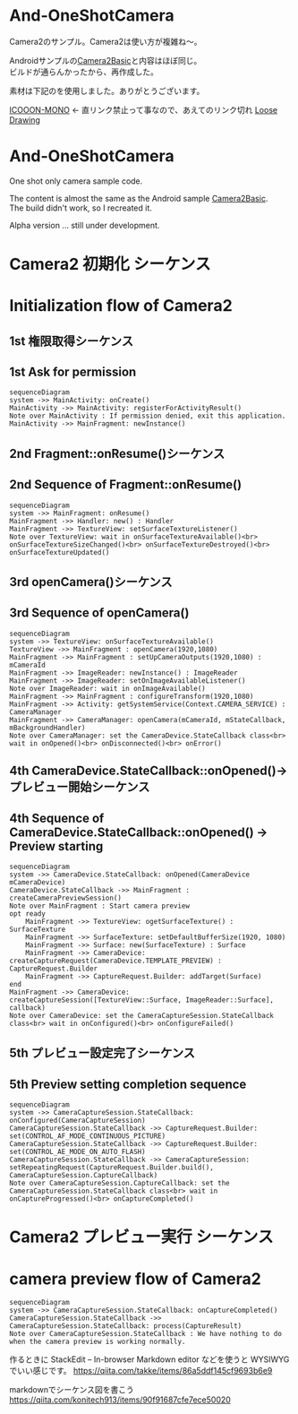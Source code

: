 # And-OneShotCamera
Camera2のサンプル。Camera2は使い方が複雑ね～。<br/>

Androidサンプルの[Camera2Basic](https://github.com/googlearchive/android-Camera2Basic.git)と内容はほぼ同じ。<br/>
ビルドが通らんかったから、再作成した。

素材は下記のを使用しました。ありがとうございます。

[ICOOON-MONO](ttps://icooon-mono.com/) ← 直リンク禁止って事なので、あえてのリンク切れ
[Loose Drawing](https://loosedrawing.com/)

# And-OneShotCamera
One shot only camera sample code.<br/>


The content is almost the same as the Android sample [Camera2Basic](https://github.com/googlearchive/android-Camera2Basic.git). <br/>
The build didn't work, so I recreated it.


Alpha version ... still under development.


# Camera2 初期化 シーケンス
# Initialization flow of Camera2

## 1st 権限取得シーケンス
## 1st Ask for permission
```mermaid
sequenceDiagram
system ->> MainActivity: onCreate()
MainActivity ->> MainActivity: registerForActivityResult()
Note over MainActivity : If permission denied, exit this application.
MainActivity ->> MainFragment: newInstance()
```

## 2nd Fragment::onResume()シーケンス
## 2nd Sequence of Fragment::onResume()
```mermaid
sequenceDiagram
system ->> MainFragment: onResume()
MainFragment ->> Handler: new() : Handler
MainFragment ->> TextureView: setSurfaceTextureListener()
Note over TextureView: wait in onSurfaceTextureAvailable()<br> onSurfaceTextureSizeChanged()<br> onSurfaceTextureDestroyed()<br> onSurfaceTextureUpdated()
```

## 3rd openCamera()シーケンス
## 3rd Sequence of openCamera()
```mermaid
sequenceDiagram
system ->> TextureView: onSurfaceTextureAvailable()
TextureView ->> MainFragment : openCamera(1920,1080)
MainFragment ->> MainFragment : setUpCameraOutputs(1920,1080) : mCameraId
MainFragment ->> ImageReader: newInstance() : ImageReader
MainFragment ->> ImageReader: setOnImageAvailableListener()
Note over ImageReader: wait in onImageAvailable()
MainFragment ->> MainFragment : configureTransform(1920,1080)
MainFragment ->> Activity: getSystemService(Context.CAMERA_SERVICE) : CameraManager
MainFragment ->> CameraManager: openCamera(mCameraId, mStateCallback, mBackgroundHandler)
Note over CameraManager: set the CameraDevice.StateCallback class<br> wait in onOpened()<br> onDisconnected()<br> onError()
```
## 4th CameraDevice.StateCallback::onOpened()->プレビュー開始シーケンス
## 4th Sequence of CameraDevice.StateCallback::onOpened() -> Preview starting
```mermaid
sequenceDiagram
system ->> CameraDevice.StateCallback: onOpened(CameraDevice mCameraDevice)
CameraDevice.StateCallback ->> MainFragment : createCameraPreviewSession()
Note over MainFragment : Start camera preview
opt ready
	MainFragment ->> TextureView: ogetSurfaceTexture() : SurfaceTexture
	MainFragment ->> SurfaceTexture: setDefaultBufferSize(1920, 1080)
	MainFragment ->> Surface: new(SurfaceTexture) : Surface
	MainFragment ->> CameraDevice: createCaptureRequest(CameraDevice.TEMPLATE_PREVIEW) : CaptureRequest.Builder
	MainFragment ->> CaptureRequest.Builder: addTarget(Surface)
end
MainFragment ->> CameraDevice: createCaptureSession([TextureView::Surface, ImageReader::Surface], callback)
Note over CameraDevice: set the CameraCaptureSession.StateCallback class<br> wait in onConfigured()<br> onConfigureFailed()
```

## 5th プレビュー設定完了シーケンス
## 5th Preview setting completion sequence

```mermaid
sequenceDiagram
system ->> CameraCaptureSession.StateCallback: onConfigured(CameraCaptureSession)
CameraCaptureSession.StateCallback ->> CaptureRequest.Builder: set(CONTROL_AF_MODE_CONTINUOUS_PICTURE)
CameraCaptureSession.StateCallback ->> CaptureRequest.Builder: set(CONTROL_AE_MODE_ON_AUTO_FLASH)
CameraCaptureSession.StateCallback ->> CameraCaptureSession: setRepeatingRequest(CaptureRequest.Builder.build(), CameraCaptureSession.CaptureCallback)
Note over CameraCaptureSession.CaptureCallback: set the CameraCaptureSession.StateCallback class<br> wait in onCaptureProgressed()<br> onCaptureCompleted()
```

# Camera2 プレビュー実行 シーケンス
# camera preview flow of Camera2

```mermaid
sequenceDiagram
system ->> CameraCaptureSession.StateCallback: onCaptureCompleted()
CameraCaptureSession.StateCallback ->> CameraCaptureSession.StateCallback: process(CaptureResult)
Note over CameraCaptureSession.StateCallback : We have nothing to do when the camera preview is working normally.
```

作るときに StackEdit – In-browser Markdown editor などを使うと WYSIWYG でいい感じです。
https://qiita.com/takke/items/86a5ddf145cf9693b6e9

markdownでシーケンス図を書こう
https://qiita.com/konitech913/items/90f91687cfe7ece50020
